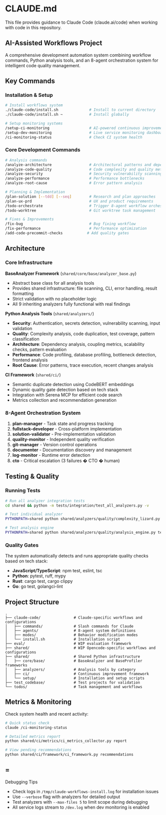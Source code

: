 # CLAUDE.md

This file provides guidance to Claude Code (claude.ai/code) when working with code in this repository.

## AI-Assisted Workflows Project

A comprehensive development automation system combining workflow commands, Python analysis tools, and an 8-agent orchestration system for intelligent code quality management.

## Key Commands

### Installation & Setup

```bash
# Install workflows system
./claude-code/install.sh              # Install to current directory
./claude-code/install.sh ~            # Install globally

# Setup monitoring systems
/setup-ci-monitoring                  # AI-powered continuous improvement
/setup-dev-monitoring                 # Live service monitoring dashboard
/ci-monitoring-status                 # Check CI system health
```

### Core Development Commands

```bash
# Analysis commands
/analyze-architecture                 # Architectural patterns and dependencies
/analyze-code-quality                 # Code complexity and quality metrics
/analyze-security                     # Security vulnerability scanning
/analyze-performance                  # Performance bottlenecks
/analyze-root-cause                   # Error pattern analysis

# Planning & Implementation
/plan-solution [--tdd] [--seq]        # Research and plan approaches
/plan-ux-prd                          # UX and product requirements
/todo-orchestrate                     # Trigger 8-agent workflow orchestration
/todo-worktree                        # Git worktree task management

# Fixes & Improvements
/fix-bug                              # Bug fixing workflow
/fix-performance                      # Performance optimization
/add-code-precommit-checks           # Add quality gates
```

## Architecture

### Core Infrastructure

**BaseAnalyzer Framework** (`shared/core/base/analyzer_base.py`)

- Abstract base class for all analysis tools
- Provides shared infrastructure: file scanning, CLI, error handling, result formatting
- Strict validation with no placeholder logic
- All 9 inheriting analyzers fully functional with real findings

**Python Analysis Tools** (`shared/analyzers/`)

- **Security**: Authentication, secrets detection, vulnerability scanning, input validation
- **Quality**: Complexity analysis, code duplication, test coverage, pattern classification
- **Architecture**: Dependency analysis, coupling metrics, scalability checks, pattern evaluation
- **Performance**: Code profiling, database profiling, bottleneck detection, frontend analysis
- **Root Cause**: Error patterns, trace execution, recent changes analysis

**CI Framework** (`shared/ci/`)

- Semantic duplicate detection using CodeBERT embeddings
- Dynamic quality gate detection based on tech stack
- Integration with Serena MCP for efficient code search
- Metrics collection and recommendation generation

### 8-Agent Orchestration System

1. **plan-manager** - Task state and progress tracking
2. **fullstack-developer** - Cross-platform implementation
3. **solution-validator** - Pre-implementation validation
4. **quality-monitor** - Independent quality verification
5. **git-manager** - Version control operations
6. **documenter** - Documentation discovery and management
7. **log-monitor** - Runtime error detection
8. **cto** - Critical escalation (3 failures � CTO � human)

## Testing & Quality

### Running Tests

```bash
# Run all analyzer integration tests
cd shared && python -m tests/integration/test_all_analyzers.py -v

# Test individual analyzer
PYTHONPATH=shared python shared/analyzers/quality/complexity_lizard.py test_codebase/monorepo --max-files 5

# Test analysis engine
PYTHONPATH=shared python shared/analyzers/quality/analysis_engine.py test_codebase/monorepo --min-severity medium
```

### Quality Gates

The system automatically detects and runs appropriate quality checks based on tech stack:

- **JavaScript/TypeScript**: npm test, eslint, tsc
- **Python**: pytest, ruff, mypy
- **Rust**: cargo test, cargo clippy
- **Go**: go test, golangci-lint

## Project Structure

```
.
├── claude-code/               # Claude-specific workflows and configurations
│   ├── commands/              # Slash commands for Claude
│   ├── agents/                # 8-agent system definitions
│   ├── modes/                 # Behavior modification modes
│   └── install.sh             # Installation script
├── eval/                      # WIP evaluation framework
├── shared/                    # WIP Opencode-specific workflows and configurations
├── shared/                    # Shared Python infrastructure
│   ├── core/base/             # BaseAnalyzer and BaseProfiler frameworks
│   ├── analyzers/             # Analysis tools by category
│   ├── ci/                    # Continuous improvement framework
│   └── setup/                 # Installation and setup scripts
├── test_codebase/             # Test projects for validation
└── todos/                     # Task management and workflows
```

## Metrics & Monitoring

Check system health and recent activity:

```bash
# Quick status check
claude /ci-monitoring-status

# Detailed metrics report
python shared/ci/metrics/ci_metrics_collector.py report

# View pending recommendations
python shared/ci/framework/ci_framework.py recommendations
```

## =

Debugging Tips

- Check logs in `/tmp/claude-workflows-install.log` for installation issues
- Use `--verbose` flag with analyzers for detailed output
- Test analyzers with `--max-files 5` to limit scope during debugging
- All service logs stream to `/dev.log` when dev monitoring is enabled
